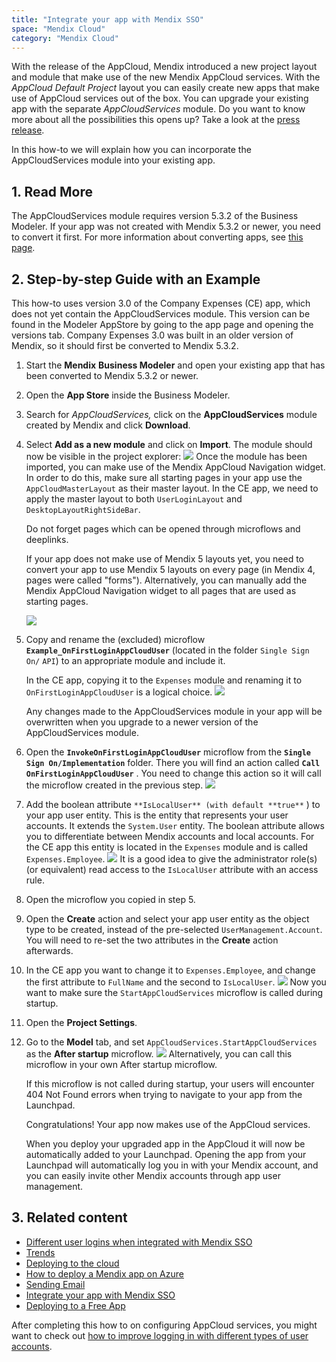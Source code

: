 ```yaml
---
title: "Integrate your app with Mendix SSO"
space: "Mendix Cloud"
category: "Mendix Cloud"
---
```


With the release of the AppCloud, Mendix introduced a new project layout and module that make use of the new Mendix AppCloud services. With the _AppCloud Default Project_ layout you can easily create new apps that make use of AppCloud services out of the box. You can upgrade your existing app with the separate _AppCloudServices_ module.
Do you want to know more about all the possibilities this opens up? Take a look at the [press release](http://www.mendix.com/press/new-mendix-appcloud/).

In this how-to we will explain how you can incorporate the AppCloudServices module into your existing app.

## 1\. Read More

The AppCloudServices module requires version 5.3.2 of the Business Modeler. If your app was not created with Mendix 5.3.2 or newer, you need to convert it first. For more information about converting apps, see [this page](/refguide6/Moving+from+5+to+6).

## 2\. Step-by-step Guide with an Example

This how-to uses version 3.0 of the Company Expenses (CE) app, which does not yet contain the AppCloudServices module. This version can be found in the Modeler AppStore by going to the app page and opening the versions tab. Company Expenses 3.0 was built in an older version of Mendix, so it should first be converted to Mendix 5.3.2.

1.  Start the **Mendix** **Business Modeler** and open your existing app that has been converted to Mendix 5.3.2 or newer.
2.  Open the **App Store** inside the Business Modeler.
3.  Search for _AppCloudServices,_ click on the **AppCloudServices** module created by Mendix and click **Download**.
4.  Select **Add as a new module** and click on **Import**. The module should now be visible in the project explorer:
    ![](attachments/18448695/18581209.png)
    Once the module has been imported, you can make use of the Mendix AppCloud Navigation widget. In order to do this, make sure all starting pages in your app use the `AppCloudMasterLayout` as their master layout. In the CE app, we need to apply the master layout to both `UserLoginLayout` and `DesktopLayoutRightSideBar`.

    Do not forget pages which can be opened through microflows and deeplinks.

    If your app does not make use of Mendix 5 layouts yet, you need to convert your app to use Mendix 5 layouts on every page (in Mendix 4, pages were called "forms"). Alternatively, you can manually add the Mendix AppCloud Navigation widget to all pages that are used as starting pages.

    ![](attachments/18448695/18581216.png)

5.  Copy and rename the (excluded) microflow **`Example_OnFirstLoginAppCloudUser`** (located in the folder `Single Sign On/` `API`) to an appropriate module and include it.

    In the CE app, copying it to the `Expenses` module and renaming it to `OnFirstLoginAppCloudUser` is a logical choice.
    ![](attachments/18448695/18581211.png)

    Any changes made to the AppCloudServices module in your app will be overwritten when you upgrade to a newer version of the AppCloudServices module.

6.  Open the **`InvokeOnFirstLoginAppCloudUser`** microflow from the **`Single Sign On/Implementation`** folder. There you will find an action called **`Call OnFirstLoginAppCloudUser`** . You need to change this action so it will call the microflow created in the previous step.
    ![](attachments/18448695/18581215.jpg)

7.  Add the boolean attribute `**IsLocalUser** (with default **true**` ) to your app user entity. This is the entity that represents your user accounts. It extends the `System.User` entity. The boolean attribute allows you to differentiate between Mendix accounts and local accounts. For the CE app this entity is located in the `Expenses` module and is called `Expenses.Employee`.
    ![](attachments/18448695/18581214.jpg)
    It is a good idea to give the administrator role(s) (or equivalent) read access to the `IsLocalUser` attribute with an access rule.

8.  Open the microflow you copied in step 5.

9.  Open the **Create** action and select your app user entity as the object type to be created, instead of the pre-selected `UserManagement.Account`. You will need to re-set the two attributes in the **Create** action afterwards.

10.  In the CE app you want to change it to `Expenses.Employee`, and change the first attribute to `FullName` and the second to `IsLocalUser`.
    ![](attachments/18448695/18581213.jpg)
    Now you want to make sure the `StartAppCloudServices` microflow is called during startup.

11. Open the **Project Settings**.
12. Go to the **Model** tab, and set `AppCloudServices.StartAppCloudServices` as the **After startup** microflow.
    ![](attachments/18448695/18581212.jpg)
    Alternatively, you can call this microflow in your own After startup microflow.

    If this microflow is not called during startup, your users will encounter 404 Not Found errors when trying to navigate to your app from the Launchpad.

    Congratulations! Your app now makes use of the AppCloud services.

    When you deploy your upgraded app in the AppCloud it will now be automatically added to your Launchpad. Opening the app from your Launchpad will automatically log you in with your Mendix account, and you can easily invite other Mendix accounts through app user management.

## 3\. Related content

*   [Different user logins when integrated with Mendix SSO](/mendixcloud/Different+user+logins+when+integrated+with+Mendix+SSO)
*   [Trends](/mendixcloud/Trends)
*   [Deploying to the cloud](/mendixcloud/Deploying+to+the+cloud)
*   [How to deploy a Mendix app on Azure](/mendixcloud/How+to+deploy+a+Mendix+app+on+Azure)
*   [Sending Email](/mendixcloud/Sending+Email)
*   [Integrate your app with Mendix SSO](/mendixcloud/Integrate+your+app+with+Mendix+SSO)
*   [Deploying to a Free App](/mendixcloud/Deploying+to+a+Free+App)



After completing this how to on configuring AppCloud services, you might want to check out [how to improve logging in with different types of user accounts](Different+user+logins+when+integrated+with+Mendix+SSO).
